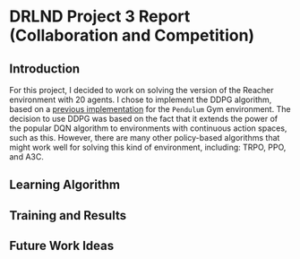 # DRLND Project 3 Report (Collaboration and Competition)

## Introduction

For this project, I decided to work on solving the version of the Reacher environment with 20 agents. I chose to implement the DDPG algorithm, based on a [previous implementation](https://github.com/MarcioPorto/deep-reinforcement-learning/tree/master/ddpg-pendulum) for the `Pendulum` Gym environment. The decision to use DDPG was based on the fact that it extends the power of the popular DQN algorithm to environments with continuous action spaces, such as this. However, there are many other policy-based algorithms that might work well for solving this kind of environment, including: TRPO, PPO, and A3C.

## Learning Algorithm

## Training and Results

## Future Work Ideas


<!-- 
# DRLND Project 2 Report (Reacher)

## Introduction

This submission uses a refactored and simplified version of the MADDPG implementation provided in the Udacity workspace for the Physical Deception problem.

## Algorithm and Implementation

Spend a great deal of time cleaning up the code used in the Physical Deception lab. I decided to use a class organization...

## Future Work Ideas

- Run the environment in parallel.
- Try a different multi-agent algorithm like MA-PPO.

## Notes

- What exactly is obs and obs_full?
- Used ReplayBuffer from project 2 -->
